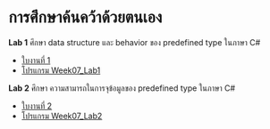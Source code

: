 # การศึกษาค้นคว้าด้วยตนเอง #


__Lab 1__ ศึกษา data structure  และ behavior ของ predefined type ในภาษา C# 
* [ใบงานที่ 1 ](./Lab_Week07_topic1.md) 
* [โปรแกรม Week07_Lab1](Week07_Lab1/)  


__Lab 2__ ศึกษา ความสามารถในการจุข้อมูลของ predefined type ในภาษา C# 
* [ใบงานที่ 2](./Lab_Week07_topic2.md)
* [โปรแกรม Week07_Lab2](Week07_Lab2/)  
